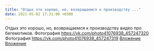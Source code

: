 ```yaml
---
title: "Отдых это хорошо, но, возвращаемся к производству ..."
date: 2021-05-02 17:31:00 +0300
---
```


Отдых это хорошо, но, возвращаемся к производству видео про бегемотиков.
Фотография
<a class="vk-attach" href="https://vk.com/photo41076938_457247320">https://vk.com/photo41076938_457247320</a>
Фотография
<a class="vk-attach" href="https://vk.com/photo41076938_457247319">https://vk.com/photo41076938_457247319</a>
<a class="vk-attach" href="https://vk.com/photo41076938_457247320">Вложение</a>
<a class="vk-attach" href="https://vk.com/photo41076938_457247319">Вложение</a>
